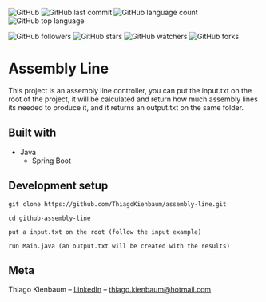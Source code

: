 ![GitHub](https://img.shields.io/github/license/ThiagoKienbaum/assembly-line)
![GitHub last commit](https://img.shields.io/github/last-commit/ThiagoKienbaum/assembly-line)
![GitHub language count](https://img.shields.io/github/languages/count/ThiagoKienbaum/assembly-line)
![GitHub top language](https://img.shields.io/github/languages/top/ThiagoKienbaum/assembly-line)


![GitHub followers](https://img.shields.io/github/followers/ThiagoKienbaum?label=Follow&style=social)
![GitHub stars](https://img.shields.io/github/stars/ThiagoKienbaum/assembly-line?style=social)
![GitHub watchers](https://img.shields.io/github/watchers/ThiagoKienbaum/assembly-line?style=social)
![GitHub forks](https://img.shields.io/github/forks/ThiagoKienbaum/assembly-line?style=social)


# Assembly Line

This project is an assembly line controller, you can put the input.txt on the root of the project, it will be calculated and return how much assembly lines its needed to produce it, and it returns an output.txt on the same folder.

## Built with
* Java
    - Spring Boot
    
## Development setup

```
git clone https://github.com/ThiagoKienbaum/assembly-line.git 

cd github-assembly-line

put a input.txt on the root (follow the input example)

run Main.java (an output.txt will be created with the results)
```

## Meta

Thiago Kienbaum – [LinkedIn](https://www.linkedin.com/in/thiago-kienbaum/) – thiago.kienbaum@hotmail.com
